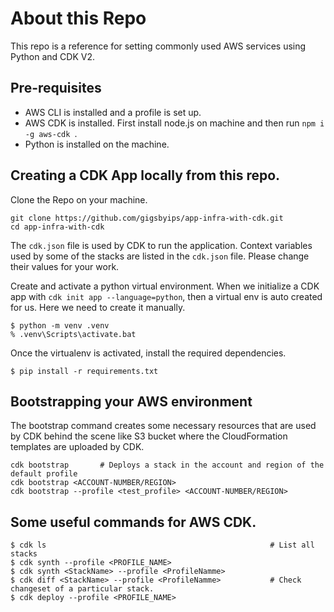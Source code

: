 # About this Repo

This repo is a reference for setting commonly used AWS services using Python and CDK V2.

## Pre-requisites

- AWS CLI is installed and a profile is set up.
- AWS CDK is installed. First install node.js on machine and then run `npm i -g aws-cdk `.
- Python is installed on the machine.

## Creating a CDK App locally from this repo.

Clone the Repo on your machine.

```
git clone https://github.com/gigsbyips/app-infra-with-cdk.git
cd app-infra-with-cdk

```
The `cdk.json` file is used by CDK to run the application. Context variables used by some of the stacks are listed in the `cdk.json` file. Please change their values for your work.

Create and activate a python virtual environment. When we initialize a CDK app with `cdk init app --language=python`, then a virtual env is auto created for us. Here we need to create it manually.

```
$ python -m venv .venv
% .venv\Scripts\activate.bat
```

Once the virtualenv is activated, install the required dependencies.

```
$ pip install -r requirements.txt
```

## Bootstrapping your AWS environment
The bootstrap command creates some necessary resources that are used by CDK behind the scene like S3 bucket where the CloudFormation templates are uploaded by CDK.

```
cdk bootstrap       # Deploys a stack in the account and region of the default profile
cdk bootstrap <ACCOUNT-NUMBER/REGION>
cdk bootstrap --profile <test_profile> <ACCOUNT-NUMBER/REGION>
```

## Some useful commands for AWS CDK.

```
$ cdk ls                                                  # List all stacks
$ cdk synth --profile <PROFILE_NAME>
$ cdk synth <StackName> --profile <ProfileNamme>
$ cdk diff <StackName> --profile <ProfileNamme>           # Check changeset of a particular stack.
$ cdk deploy --profile <PROFILE_NAME>

```